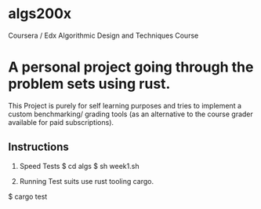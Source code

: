 # algs200x

Coursera / Edx Algorithmic Design and Techniques Course

# A personal project going through the problem sets using rust.
This Project is purely for self learning purposes and tries to implement a custom benchmarking/ grading tools (as an alternative to the course grader available for paid subscriptions).

## Instructions

1. Speed Tests
$ cd algs
$ sh week1<assignment name>.sh
  
2. Running Test suits
use rust tooling cargo.

$ cargo test <test modules>
  
